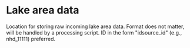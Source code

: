 Lake area data
===

Location for storing raw incoming lake area data. Format does 
not matter, will be handled by a processing script. ID in the 
form "idsource_id" (e.g., nhd_11111) preferred.
